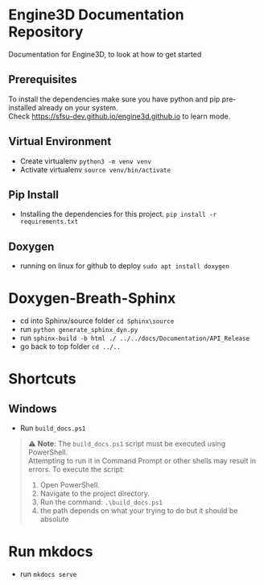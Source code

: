 # Engine3D Documentation Repository
Documentation for Engine3D, to look at how to get started

## Prerequisites
To install the dependencies make sure you have python and pip pre-installed already on your system. \
Check https://sfsu-dev.github.io/engine3d.github.io to learn mode.


## Virtual Environment
* Create virtualenv `python3 -m venv venv`
* Activate virtualenv `source venv/bin/activate`

## Pip Install
* Installing the dependencies for this project.
`pip install -r requirements.txt`

## Doxygen
* running on linux for github to deploy `sudo apt install doxygen`

# Doxygen-Breath-Sphinx
* cd into Sphinx/source folder `cd Sphinx\source`
* run `python generate_sphinx_dyn.py`
* run `sphinx-build -b html ./ ../../docs/Documentation/API_Release`
* go back to top folder `cd ../..`

# Shortcuts

## Windows
* Run `build_docs.ps1`

> ⚠️ **Note**: The `build_docs.ps1` script must be executed using PowerShell.  
> Attempting to run it in Command Prompt or other shells may result in errors. To execute the script:
> 1. Open PowerShell.
> 2. Navigate to the project directory.
> 3. Run the command: `.\build_docs.ps1`
> 4. the path depends on what your trying to do but it should be absolute


# Run mkdocs
* run `mkdocs serve`